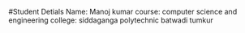 #Student Detials
Name: Manoj kumar
course: computer science and engineering
college: siddaganga polytechnic batwadi tumkur
